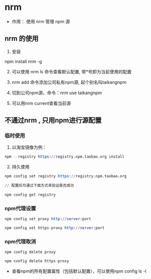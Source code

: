 # nrm

* 作用： 使用 nrm 管理 npm 源

## nrm 的使用

1. 安装

npm install nrm -g

2. 可以使用 nrm ls 命令查看默认配置, 带*号即为当前使用的配置

3. nrm add 命令添加公司私有npm源, 起个别名叫taikangnpm

4. 切到公司npm源，命令：nrm use taikangnpm

5. 可以用nrm current查看当前源


## 不通过nrm , 只用npm进行源配置

### 临时使用

1. 以淘宝镜像为例：

```s
npm --registry https://registry.npm.taobao.org install 
```

2. 持久使用

```s
npm config set registry https://registry.npm.taobao.org 
 
// 配置后可通过下面方式来验证是否成功 
 
npm config get registry 
```

### npm代理设置

```s
npm config set proxy http://server:port

npm config set https-proxy http://server:port
```

### npm代理取消

```s
npm config delete proxy

npm config delete https-proxy
```

* 查看npm的所有配置属性（包括默认配置），可以使用npm config ls -l


